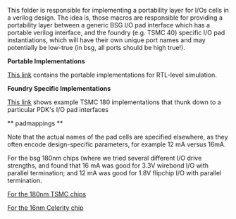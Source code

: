 This folder is responsible for implementing a portability layer for I/Os cells in a verilog design.
The idea is, those macros are responsible for providing a portability layer between a generic BSG I/O pad
interface which has a portable verilog interface, and the foundry (e.g. TSMC 40) specific I/O pad instantiations, 
which will have their own unique port names and may potentially be low-true (in bsg, all ports should be high true!).

**Portable Implementations**

[This link](portable/verilog/bsg_iopad_macros.v)
contains the portable implementations for RTL-level simulation.

**Foundry Specific Implementations**

[This link](https://bitbucket.org/taylor-bsg/bsg_packaging/src/master/common/foundry/tsmc_180_250/verilog/bsg_iopad_macros.v) shows example TSMC 180 implementations that thunk down to a particular PDK's I/O pad interfaces

** padmappings **

Note that the actual names of the pad cells are specified elsewhere, as they often encode design-specific parameters, for example 12 mA versus 16mA.

For the bsg 180nm chips (where we tried several different I/O drive strengths, and found that 16 mA was good for 3.3V wirebond I/O with parallel termination;
and 12 mA was good for 1.8V flipchip I/O with parallel termination.

[For the 180nm TSMC chips](https://bitbucket.org/taylor-bsg/bsg_packaging/src/master/ucsd_bga_332/pinouts/bsg_two/tsmc_16/verilog/padmappings/one/bsg_padmapping.v)

[For the 16nm Celerity chip](https://bitbucket.org/taylor-bsg/bsg_packaging/src/master/ucsd_bga_332/pinouts/bsg_two/tsmc_16/verilog/padmappings/one/bsg_padmapping.v)


